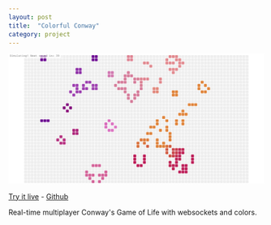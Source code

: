 ```yaml
---
layout: post
title:  "Colorful Conway"
category: project
---
```


![Colorful Conway](/assets/screen-conway.png)

[Try it live](http://colorfulconway-songjack.rhcloud.com/) - [Github](https://github.com/jack-song/colorfulConway)

Real-time multiplayer Conway's Game of Life with websockets and colors.